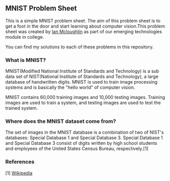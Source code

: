 ## MNIST Problem Sheet
This is a simple MNIST problem sheet. The aim of this problem sheet is to get a foot in the door and start learning about computer vision.This problem sheet was created by [Ian Mcloughlin](https://github.com/ianmcloughlin) as part of our emerging technologies module in college.

You can find my solutions to each of these problems in this repository.

### What is MNIST?
MNIST(Modified National Institute of Standards and Technology) is a sub data set of NIST(National Institute of Standards and Technology), a large database of handwritten digits. MNIST is used to train image processing systems and is basically the "hello world" of computer vision.

MNIST contains 60,000 training images and 10,000 testing images. Training images are used to train a system, and testing images are used to test the trained system.

### Where does the MNIST dataset come from?
The set of images in the MNIST database is a combination of two of NIST's databases: Special Database 1 and Special Database 3. Special Database 1 and Special Database 3 consist of digits written by high school students and employees of the United States Census Bureau, respectively.[1]

### References
[1] [Wikipedia](https://en.wikipedia.org/wiki/MNIST_database)